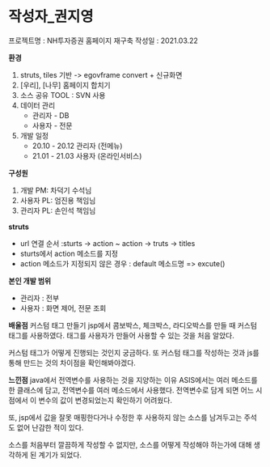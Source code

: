# 작성자_권지영
프로젝트명 : NH투자증권 홈페이지 재구축
작성일 : 2021.03.22

**환경**
1. struts, tiles 기반 -> egovframe convert + 신규화면
2. [우리], [나무] 홈페이지 합치기
3. 소스 공유 TOOL : SVN 사용
4. 데이터 관리
    - 관리자 - DB
    - 사용자 - 전문
4. 개발 일정 
    - 20.10 - 20.12 관리자 (전메뉴)
    - 21.01 - 21.03 사용자 (온라인서비스)


**구성원**
1. 개발 PM: 차덕기 수석님
2. 사용자 PL: 엄진용 책임님
3. 관리자 PL: 손인석 책임님


**struts**
- url 연결 순서 :sturts -> action ~ action -> truts -> titles
- sturts에서 action 메소드를 지정
- action 메소드가 지정되지 않은 경우 : default 메소드명 => excute()


**본인 개발 범위**
- 관리자 : 전부
- 사용자 : 화면 제어, 전문 조회


**배울점**
커스텀 태그 만들기
jsp에서 콤보박스, 체크박스, 라디오박스를 만들 때 커스텀 태그를 사용하였다.
태그를 사용자가 만들어 사용할 수 있는 것을 처음 알았다.

커스텀 태그가 어떻게 진행되는 것인지 궁금하다.
또 커스텀 태그를 작성하는 것과 js를 통해 만드는 것의 차이점을 확인해봐야겠다.


**느낀점**
java에서 전역변수를 사용하는 것을 지양하는 이유
ASIS에서는 여러 메소드를 한 클래스에 담고, 전역변수를 여러 메소드에서 사용했다.
전역변수로 담게 되면 어느 시점에서 이 변수의 값이 변경되었는지 확인하기 어려웠다.

또, jsp에서 값을 잘못 매핑한다거나 수정한 후 사용하지 않는 소스를 남겨두고는 주석도 없어 난감한 적이 있다.

소스를 처음부터 깔끔하게 작성할 수 없지만, 소스를 어떻게 작성해야 하는가에 대해 생각하게 된 계기가 되었다.
